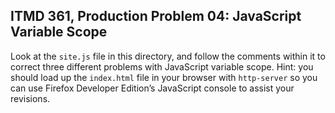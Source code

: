 ## ITMD 361, Production Problem 04: JavaScript Variable Scope

Look at the `site.js` file in this directory, and follow the comments within it to correct three
different problems with JavaScript variable scope. Hint: you should load up the `index.html`
file in your browser with `http-server` so you can use Firefox Developer Edition’s JavaScript
console to assist your revisions.

